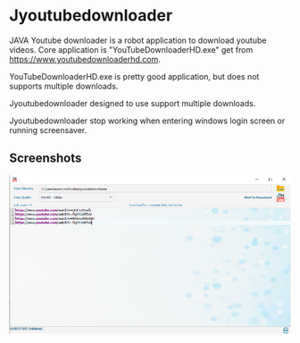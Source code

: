 # Jyoutubedownloader

JAVA Youtube downloader is a robot application to download youtube videos.
Core application is "YouTubeDownloaderHD.exe" get from https://www.youtubedownloaderhd.com.

YouTubeDownloaderHD.exe is pretty good application, but does not supports multiple downloads.

Jyoutubedownloader designed to use support multiple downloads.

Jyoutubedownloader stop working when entering windows login screen or running screensaver.

## Screenshots
![screenshot_1](screenshots/screenshot_1.png)
